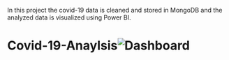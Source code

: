 In this project the covid-19 data is cleaned and stored in MongoDB and the analyzed data is visualized using Power BI.
# Covid-19-Anaylsis![Dashboard](https://user-images.githubusercontent.com/65416584/233437546-17d2e972-d95f-42e5-9b10-98a56e266a74.png)
